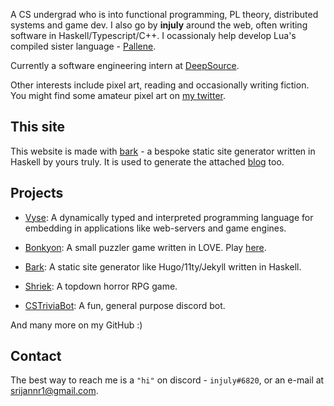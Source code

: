 A CS undergrad who is into functional programming, PL theory, distributed systems and game dev.
I also go by **injuly** around the web, often writing software in Haskell/Typescript/C++.
I ocassionaly help develop Lua's compiled sister language - <a href="https://github.com/pallene-lang/pallene" target="_blank">Pallene</a>.

Currently a software engineering intern at <a href="https://deepsource.io/" target="_blank">DeepSource</a>.

Other interests include pixel art, reading and occasionally writing fiction.
You might find some amateur pixel art on <a href="https://twitter.com/_injuly" target="_blank">my twitter</a>.

## This site

This website is made with <a href="https://github.com/srijan-paul/bark" target="_blank">bark</a> -
a bespoke static site generator written in Haskell by yours truly.
It is used to generate the attached <a href="/blog" target="_blank">blog</a> too.

## Projects

- <a href="https://github.com/srijan-paul/snap" target="_blank">Vyse</a>: A dynamically typed and interpreted programming language for embedding in applications like web-servers and game engines.

- <a href="https://github.com/srijan-paul/snap" target="_blank">Bonkyon</a>: A small puzzler game written in LOVE. Play <a href="https://injuly.itch.io/bonkyon" target="_blank">here</a>.

- <a href="https://github.com/srijan-paul/bark" target="_blank">Bark</a>: A static site generator like Hugo/11ty/Jekyll written in Haskell.

- <a href="https://github.com/srijan-paul/horror-game" target="_blank">Shriek</a>: A topdown horror RPG game.

- <a href="" target="_blank">CSTriviaBot</a>: A fun, general purpose discord bot.

And many more on my GitHub :)

## Contact
The best way to reach me is a `"hi"` on discord - `injuly#6820`, or an e-mail at [srijannr1@gmail.com](mailto:srijannr1@gmail.com).
